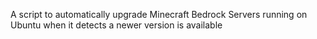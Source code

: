 A script to automatically upgrade Minecraft Bedrock Servers running on Ubuntu when it detects a newer version is available
